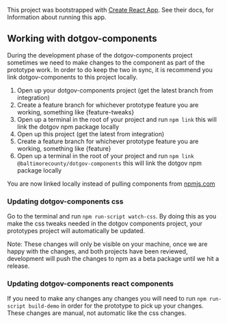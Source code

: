 This project was bootstrapped with [Create React App](https://github.com/facebook/create-react-app). See their docs, for Information about running this app.

## Working with dotgov-components

During the development phase of the dotgov-components project sometimes we need to make changes to the component as part of the prototype work. In order to do keep the two in sync, it is recommend you link dotgov-components to this project locally.

1. Open up your dotgov-components project (get the latest branch from integration)
2. Create a feature branch for whichever prototype feature you are working, something like {feature-tweaks}
3. Open up a terminal in the root of your project and run `npm link` this will link the dotgov npm package locally
4. Open up this project (get the latest from integration)
5. Create a feature branch for whichever prototype feature you are working, something like {feature}
6. Open up a terminal in the root of your project and run `npm link @baltimorecounty/dotgov-components` this will link the dotgov npm package locally

You are now linked locally instead of pulling components from [npmjs.com](https://www.npmjs.com/)

### Updating dotgov-components css

Go to the terminal and run `npm run-script watch-css`. By doing this as you make the css tweaks needed in the dotgov components project, your prototypes project will automatically be updated.

Note: These changes will only be visible on your machine, once we are happy with the changes, and both projects have been reviewed, development will push the changes to npm as a beta package until we hit a release.

### Updating dotgov-components react components

If you need to make any changes any changes you will need to run `npm run-script build-demo` in order for the prototype to pick up your changes. These changes are manual, not automatic like the css changes.